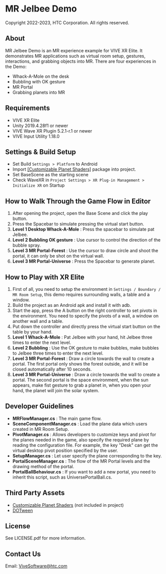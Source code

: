 # MR Jelbee Demo
Copyright 2022-2023, HTC Corporation. All rights reserved.
## About
MR Jelbee Demo is an MR experience example for VIVE XR Elite. It demonstrates MR applications such as virtual room setup, gestures, interactions, and grabbing objects into MR. There are four experiences in the Demo:
+	Whack-A-Mole on the desk 
+	Bubbling with OK gesture 
+	MR Portal 
+	Grabbing planets into MR
## Requirements
+	VIVE XR Elite
+	Unity 2019.4.28f1 or newer
+	VIVE Wave XR Plugin 5.2.1-r.1 or newer
+	VIVE Input Utility 1.18.0
## Settings & Build Setup
+	Set Build `Settings > Platform` to Android
+ Import [[Customizable Planet Shaders]](https://assetstore.unity.com/packages/vfx/shaders/customizable-planet-shaders-131872) package into project.
+	Set BaseScene as the starting scene
+	Check WaveXR in `Project Settings > XR Plug-in Management > Initialize XR` on Startup
## How to Walk Through the Game Flow in Editor
1.	After opening the project, open the Base Scene and click the play button. 
2.	Press the Spacebar to simulate pressing the virtual start button. 
3.	**Level 1 Desktop Whack-A-Mole** : Press the spacebar to simulate pat Jelbee. 
4.	**Level 2 Bubbling OK gesture** : Use cursor to control the direction of the bubble spray. 
5.	**Level 3 MR Portal-Forest** : Use the cursor to draw circle and shoot the portal, it can only be shot on the virtual wall. 
6.	**Level 3 MR Portal-Universe** : Press the Spacebar to generate planet.
## How to Play with XR Elite
1.	First of all, you need to setup the environment in `Settings / Boundary / MR Room Setup`, this demo requires surrounding walls, a table and a window. 
2.	Build the project as an Android apk and install it with adb. 
3.	Start the app, press the A button on the right controller to set pivots in the environment. You need to specify the pivots of a wall, a window on another wall and a table. 
4.	Put down the controller and directly press the virtual start button on the table by your hand. 
5.	**Level 1 Whack-A-Mole** : Pat Jelbee with your hand, hit Jelbee three times to enter the next level. 
6.	**Level 2 Bubbling** : Use the OK gesture to make bubbles, make bubbles to Jelbee three times to enter the next level. 
7.	**Level 3 MR Portal-Forest** : Draw a circle towards the wall to create a portal. The first portal only shows the forest outside, and it will be closed automatically after 10 seconds. 
8.	**Level 3 MR Portal-Universe** : Draw a circle towards the wall to create a portal. The second portal is the space environment, when the sun appears, make fist gesture to grab a planet in, when you open your hand, the planet will join the solar system.
## Developer Guidelines
+	**MRFlowManager.cs** : The main game flow.
+	**SceneComponentManager.cs** : Load the plane data which users created in MR Room Setup.
+	**PivotManager.cs** : Allows developers to customize keys and pivot for the planes needed in the game, also specify the required plane by reading the configuration file. For example, the key "Desk" can get the virtual desktop pivot position specified by the user. 
+	**SetupManager.cs** : Let user specify the plane corresponding to the key. 
+	**PortalSceneManager.cs** : The flow of the MR Portal levels and the drawing method of the portal. 
+	**PortalBallBehaviour.cs** : If you want to add a new portal, you need to inherit this script, such as UniversePortalBall.cs.
## Third Party Assets
+	[Customizable Planet Shaders](https://assetstore.unity.com/packages/vfx/shaders/customizable-planet-shaders-131872) (not included in project)
+	[DOTween](http://dotween.demigiant.com/)
## License
See LICENSE.pdf for more information.
## Contact Us
Email: ViveSoftware@htc.com
